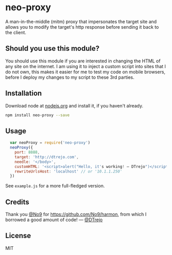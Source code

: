 # neo-proxy

A man-in-the-middle (mitm) proxy that impersonates the target site and allows
you to modify the target&#39;s http response before sending it back to the
client.

## Should you use this module?

You should use this module if you are interested in changing the HTML of any
site on the internet. I am using it to inject a custom script into sites that I
do not own, this makes it easier for me to test my code on mobile browsers,
before I deploy my changes to my script to these 3rd parties.

## Installation

Download node at [nodejs.org](http://nodejs.org) and install it, if you haven't
already.

```sh
npm install neo-proxy --save
```

## Usage

```js
  var neoProxy = require('neo-proxy')
  neoProxy({
    port: 8888,
    target: 'http://dtrejo.com',
    needle: '</body>',
    customHTML: '<script>alert("Hello, it's working! — DTrejo")</script>',
    rewriteUrlsHost: 'localhost' // or '10.1.1.250'
  })
```

See `example.js` for a more full-fledged version.

## Credits

Thank you [@No9](https://github.com/no9) for <https://github.com/No9/harmon>,
from which I borrowed a good amount of code!
— [@DTrejo](http://dtrejo.com)

## License

MIT
